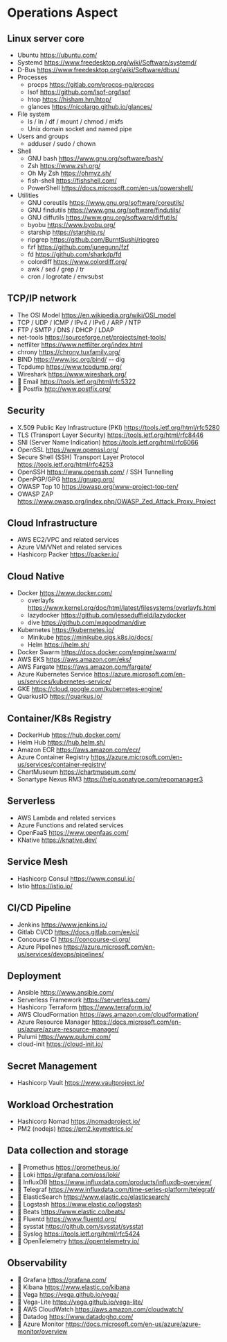 # Operations Aspect

## Linux server core

* Ubuntu <https://ubuntu.com/>
* Systemd <https://www.freedesktop.org/wiki/Software/systemd/>
* D-Bus <https://www.freedesktop.org/wiki/Software/dbus/>
* Processes
  * procps <https://gitlab.com/procps-ng/procps>
  * lsof <https://github.com/lsof-org/lsof>
  * htop <https://hisham.hm/htop/>
  * glances <https://nicolargo.github.io/glances/>
* File system
  * ls / ln / df / mount / chmod / mkfs
  * Unix domain socket and named pipe
* Users and groups
  * adduser / sudo / chown
* Shell
  * GNU bash <https://www.gnu.org/software/bash/>
  * Zsh <https://www.zsh.org/>
  * Oh My Zsh <https://ohmyz.sh/>
  * fish-shell <https://fishshell.com/>
  * PowerShell <https://docs.microsoft.com/en-us/powershell/>
* Utilities
  * GNU coreutils <https://www.gnu.org/software/coreutils/>
  * GNU findutils <https://www.gnu.org/software/findutils/>
  * GNU diffutils <https://www.gnu.org/software/diffutils/>
  * byobu <https://www.byobu.org/>
  * starship <https://starship.rs/>
  * ripgrep <https://github.com/BurntSushi/ripgrep>
  * fzf <https://github.com/junegunn/fzf>
  * fd <https://github.com/sharkdp/fd>
  * colordiff <https://www.colordiff.org/>
  * awk / sed / grep / tr
  * cron / logrotate / envsubst

## TCP/IP network

* The OSI Model <https://en.wikipedia.org/wiki/OSI_model>
* TCP / UDP / ICMP / IPv4 / IPv6 / ARP / NTP
* FTP / SMTP / DNS / DHCP / LDAP
* net-tools <https://sourceforge.net/projects/net-tools/>
* netfilter <https://www.netfilter.org/index.html>
* chrony <https://chrony.tuxfamily.org/>
* BIND <https://www.isc.org/bind/> -- dig
* Tcpdump <https://www.tcpdump.org/>
* Wireshark <https://www.wireshark.org/>
* 📗 Email <https://tools.ietf.org/html/rfc5322>
* 🔷 Postfix <http://www.postfix.org/>

## Security

* X.509 Public Key Infrastructure (PKI) <https://tools.ietf.org/html/rfc5280>
* TLS (Transport Layer Security) <https://tools.ietf.org/html/rfc8446>
* SNI (Server Name Indication) <https://tools.ietf.org/html/rfc6066>
* OpenSSL <https://www.openssl.org/>
* Secure Shell (SSH) Transport Layer Protocol <https://tools.ietf.org/html/rfc4253>
* OpenSSH <https://www.openssh.com/> / SSH Tunnelling
* OpenPGP/GPG <https://gnupg.org/>
* OWASP Top 10 <https://owasp.org/www-project-top-ten/>
* OWASP ZAP <https://www.owasp.org/index.php/OWASP_Zed_Attack_Proxy_Project>

## Cloud Infrastructure

* AWS EC2/VPC and related services
* Azure VM/VNet and related services
* Hashicorp Packer <https://packer.io/>

## Cloud Native

* Docker <https://www.docker.com/>
  * overlayfs <https://www.kernel.org/doc/html/latest/filesystems/overlayfs.html>
  * lazydocker <https://github.com/jesseduffield/lazydocker>
  * dive <https://github.com/wagoodman/dive>
* Kubernetes <https://kubernetes.io/>
  * Minikube <https://minikube.sigs.k8s.io/docs/>
  * Helm <https://helm.sh/>
* Docker Swarm <https://docs.docker.com/engine/swarm/>
* AWS EKS <https://aws.amazon.com/eks/>
* AWS Fargate <https://aws.amazon.com/fargate/>
* Azure Kubernetes Service <https://azure.microsoft.com/en-us/services/kubernetes-service/>
* GKE <https://cloud.google.com/kubernetes-engine/>
* QuarkusIO <https://quarkus.io/>

## Container/K8s Registry

* DockerHub <https://hub.docker.com/>
* Helm Hub <https://hub.helm.sh/>
* Amazon ECR <https://aws.amazon.com/ecr/>
* Azure Container Registry <https://azure.microsoft.com/en-us/services/container-registry/>
* ChartMuseum <https://chartmuseum.com/>
* Sonartype Nexus RM3 <https://help.sonatype.com/repomanager3>

## Serverless

* AWS Lambda and related services
* Azure Functions and related services
* OpenFaaS <https://www.openfaas.com/>
* KNative <https://knative.dev/>

## Service Mesh

* Hashicorp Consul <https://www.consul.io/>
* Istio <https://istio.io/>

## CI/CD Pipeline

* Jenkins <https://www.jenkins.io/>
* Gitlab CI/CD <https://docs.gitlab.com/ee/ci/>
* Concourse CI <https://concourse-ci.org/>
* Azure Pipelines <https://azure.microsoft.com/en-us/services/devops/pipelines/>

## Deployment

* Ansible <https://www.ansible.com/>
* Serverless Framework <https://serverless.com/>
* Hashicorp Terraform <https://www.terraform.io/>
* AWS CloudFormation <https://aws.amazon.com/cloudformation/>
* Azure Resource Manager <https://docs.microsoft.com/en-us/azure/azure-resource-manager/>
* Pulumi <https://www.pulumi.com/>
* cloud-init <https://cloud-init.io/>

## Secret Management

* Hashicorp Vault <https://www.vaultproject.io/>

## Workload Orchestration

* Hashicorp Nomad <https://nomadproject.io/>
* PM2 (nodejs) <https://pm2.keymetrics.io/>

## Data collection and storage

* 🔷 Promethus <https://prometheus.io/>
* 🔷 Loki <https://grafana.com/oss/loki/>
* 🔷 InfluxDB <https://www.influxdata.com/products/influxdb-overview/>
* 🔷 Telegraf <https://www.influxdata.com/time-series-platform/telegraf/>
* 🔷 ElasticSearch <https://www.elastic.co/elasticsearch/>
* 🔷 Logstash <https://www.elastic.co/logstash>
* 🔷 Beats <https://www.elastic.co/beats/>
* 🔷 Fluentd <https://www.fluentd.org/>
* 🔷 sysstat <https://github.com/sysstat/sysstat>
* 📗 Syslog <https://tools.ietf.org/html/rfc5424>
* 🔷 OpenTelemetry <https://opentelemetry.io/>

## Observability

* 🔷 Grafana <https://grafana.com/>
* 🔷 Kibana <https://www.elastic.co/kibana>
* 🔷 Vega <https://vega.github.io/vega/>
* 🔷 Vega-Lite <https://vega.github.io/vega-lite/>
* 🔺 AWS CloudWatch <https://aws.amazon.com/cloudwatch/>
* 🔺 Datadog <https://www.datadoghq.com/>
* 🔺 Azure Monitor <https://docs.microsoft.com/en-us/azure/azure-monitor/overview>

